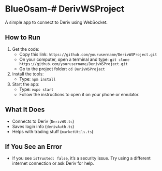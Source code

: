 # BlueOsam-# DerivWSProject

A simple app to connect to Deriv using WebSocket.

## How to Run

1. Get the code:
   - Copy this link: `https://github.com/yourusername/DerivWSProject.git`
   - On your computer, open a terminal and type: `git clone https://github.com/yourusername/DerivWSProject.git`
   - Go to the project folder: `cd DerivWSProject`
2. Install the tools:
   - Type: `npm install`
3. Start the app:
   - Type: `expo start`
   - Follow the instructions to open it on your phone or emulator.

## What It Does

- Connects to Deriv (`DerivWS.ts`)
- Saves login info (`derivAuth.ts`)
- Helps with trading stuff (`marketUtils.ts`)

## If You See an Error

- If you see `isTrusted: false`, it’s a security issue. Try using a different internet connection or ask Deriv for help.
